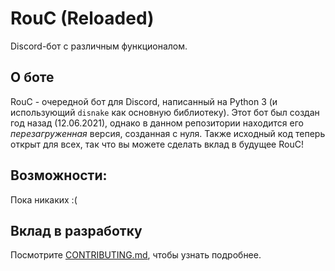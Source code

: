 # RouC (Reloaded) 
Discord-бот с различным функционалом. 

## О боте
RouC - очередной бот для Discord, написанный на Python 3 (и использующий `disnake` как основную библиотеку). 
Этот бот был создан год назад (12.06.2021), однако в данном репозитории находится его *перезагруженная* версия, созданная с нуля. 
Также исходный код теперь открыт для всех, так что вы можете сделать вклад в будущее RouC! 

## Возможности:
Пока никаких :( 
<!--* Модерация (В ПРОЦЕССЕ СОЗДАНИЯ) 
* - Стандартные команды для модерации (ban, unban, kick, mute или timeout, система варнов)
* - Режим "Занят" для модераторов
* - Автомодераци (для капса (CAPSLOCK), "плохих слов" и др.)
* - Система логов
* Развлечения (В ПРОЦЕССЕ СОЗДАНИЯ)
* - Крестики-нолики
* - Викторина
* Утилиты (В ПРОЦЕССЕ СОЗДАНИЯ)
* - Случайная цитата
* - Транслитерация
* - Калькулятор 
* - остальное, позже напишу это
* Музыка (В ПРОЦЕССЕ СОЗДАНИЯ)
* - Управление музыкой (play, queue, pause и другие команды)
* - Поддержка YouTube, Spotify, Bandcamp, Soundcloud
* Информация (В ПРОЦЕССЕ СОЗДАНИЯ)
* - Про сервер
* - Про пользователя 
* - Таблицы лидеров (лидерборды) 
* Экономикв (В ПРОЦЕССЕ СОЗДАНИЯ)
* - Стандартные команды экономики
* Остальное (В ПРОЦЕССЕ СОЗДАНИЯ)
* - Система уровней -->

## Вклад в разработку <!-- просто я хз как Contributig перевести -->
Посмотрите [CONTRIBUTING.md](https://github.com/EgorBron/RouC/CONTRIBUTING.md), чтобы узнать подробнее.
